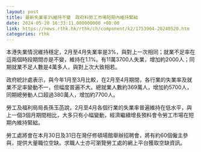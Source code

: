 ```yaml
---
layout: post
title: 最新失業率3%維持不變　政府料勞工市場短期內維持緊絀
date: 2024-05-20 16:33:11.000000000 +08:00
link: https://news.rthk.hk/rthk/ch/component/k2/1753904-20240520.htm
categories: rthk
---
```


本港失業情況維持穩定，2月至4月失業率是3%，與對上一次相同；就業不足率在這兩個時段期間亦是不變，維持在1.1%。有11萬3700人失業，增加約2000人；同期就業不足人數是4萬多人，與對上次大致相若。

政府統計處表示，與今年1月至3月比較，在2月至4月期間，各行業的失業率及就業不足率變動不一，但幅度普遍不大。總就業人數約369萬人，增加約5700人，同期總勞動人口超過380萬人，增加約7700人。

勞工及福利局局長孫玉菡說，2月至4月各個行業的失業率普遍維持在低水平，與上一個3個月期間相比，大多只有小幅變動，經濟繼續增長預料會令勞工市場在短期內維持緊絀。

勞工處將會在本月30日及31日在灣仔修頓場館舉辦招聘會，將有約60個僱主參與，提供大量職位空缺。求職人士亦可瀏覽勞工處的網上平台獲取空缺資訊。

